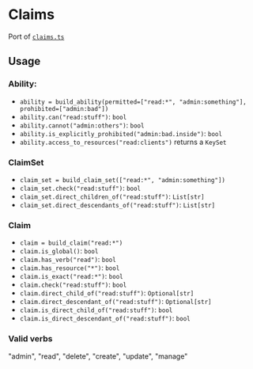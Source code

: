 # Claims

Port of [`claims.ts`](https://github.com/eturino/claims.ts)

## Usage

### Ability:
- `ability = build_ability(permitted=["read:*", "admin:something"], prohibited=["admin:bad"])`
- `ability.can("read:stuff")`: `bool`
- `ability.cannot("admin:others")`: `bool`
- `ability.is_explicitly_prohibited("admin:bad.inside")`: `bool`
- `ability.access_to_resources("read:clients")` returns a `KeySet`

### ClaimSet
- `claim_set = build_claim_set(["read:*", "admin:something"])`
- `claim_set.check("read:stuff")`: `bool`
- `claim_set.direct_children_of("read:stuff")`: `List[str]`
- `claim_set.direct_descendants_of("read:stuff")`: `List[str]`

### Claim
- `claim = build_claim("read:*")`
- `claim.is_global()`: `bool`
- `claim.has_verb("read")`: `bool`
- `claim.has_resource("*")`: `bool`
- `claim.is_exact("read:*")`: `bool`
- `claim.check("read:stuff")`: `bool`
- `claim.direct_child_of("read:stuff")`: `Optional[str]`
- `claim.direct_descendant_of("read:stuff")`: `Optional[str]`
- `claim.is_direct_child_of("read:stuff")`: `bool`
- `claim.is_direct_descendant_of("read:stuff")`: `bool`

### Valid verbs

"admin", "read", "delete", "create", "update", "manage"
